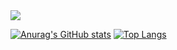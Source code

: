 <img src="https://capsule-render.vercel.app/api?type=Waving&color=E4CBF4&height=200&section=header&text=Johyeonna&fontAlign=69&fontAlignY=40&fontSize=95&fontColor=FFFFFF&animation=fadeIn" />

[![Anurag's GitHub stats](https://github-readme-stats.vercel.app/api?username=Johyeonna&show_icons=true&theme=nightowl)](https://github.com/anuraghazra/github-readme-stats)
[![Top Langs](https://github-readme-stats.vercel.app/api/top-langs/?username=Johyeonna)](https://github.com/anuraghazra/github-readme-stats)


